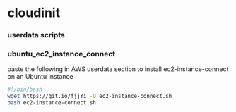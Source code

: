 # cloudinit
### userdata scripts

<h3>ubuntu_ec2_instance_connect </h3>
<p> paste the following in AWS userdata section to install ec2-instance-connect on an Ubuntu instance </p>

 ```bash
 #!/bin/bash
 wget https://git.io/fjjYi -O ec2-instance-connect.sh
 bash ec2-instance-connect.sh
 ```
